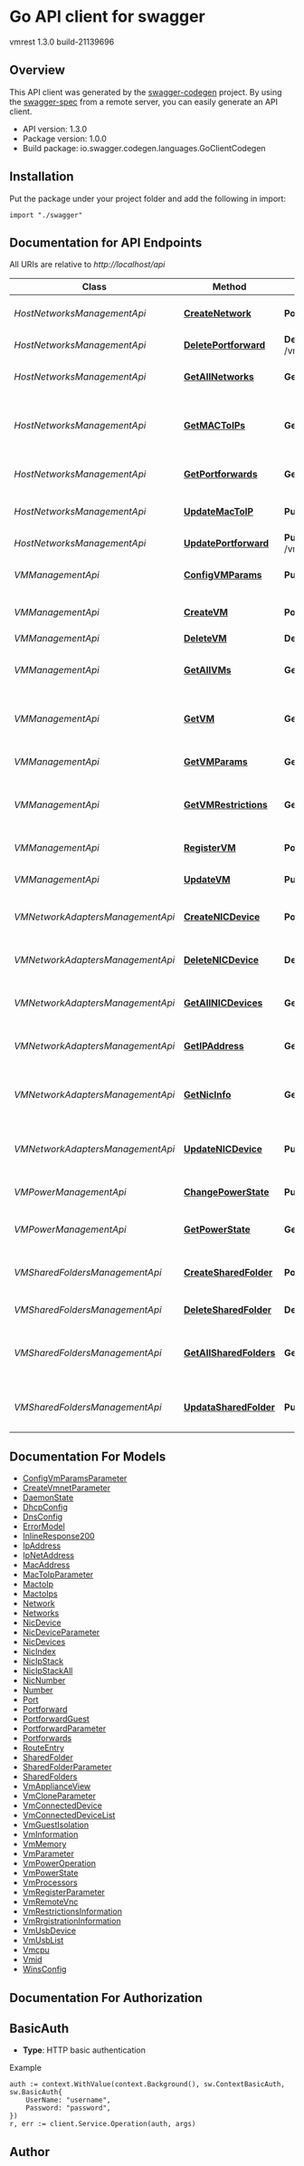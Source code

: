# Go API client for swagger

vmrest 1.3.0 build-21139696

## Overview
This API client was generated by the [swagger-codegen](https://github.com/swagger-api/swagger-codegen) project.  By using the [swagger-spec](https://github.com/swagger-api/swagger-spec) from a remote server, you can easily generate an API client.

- API version: 1.3.0
- Package version: 1.0.0
- Build package: io.swagger.codegen.languages.GoClientCodegen

## Installation
Put the package under your project folder and add the following in import:
```golang
import "./swagger"
```

## Documentation for API Endpoints

All URIs are relative to *http://localhost/api*

Class | Method | HTTP request | Description
------------ | ------------- | ------------- | -------------
*HostNetworksManagementApi* | [**CreateNetwork**](docs/HostNetworksManagementApi.md#createnetwork) | **Post** /vmnets | Creates a virtual network
*HostNetworksManagementApi* | [**DeletePortforward**](docs/HostNetworksManagementApi.md#deleteportforward) | **Delete** /vmnet/{vmnet}/portforward/{protocol}/{port} | Deletes port forwarding
*HostNetworksManagementApi* | [**GetAllNetworks**](docs/HostNetworksManagementApi.md#getallnetworks) | **Get** /vmnet | Returns all virtual networks
*HostNetworksManagementApi* | [**GetMACToIPs**](docs/HostNetworksManagementApi.md#getmactoips) | **Get** /vmnet/{vmnet}/mactoip | Returns all MAC-to-IP settings for DHCP service
*HostNetworksManagementApi* | [**GetPortforwards**](docs/HostNetworksManagementApi.md#getportforwards) | **Get** /vmnet/{vmnet}/portforward | Returns all port forwardings
*HostNetworksManagementApi* | [**UpdateMacToIP**](docs/HostNetworksManagementApi.md#updatemactoip) | **Put** /vmnet/{vmnet}/mactoip/{mac} | Updates the MAC-to-IP binding
*HostNetworksManagementApi* | [**UpdatePortforward**](docs/HostNetworksManagementApi.md#updateportforward) | **Put** /vmnet/{vmnet}/portforward/{protocol}/{port} | Updates port forwarding
*VMManagementApi* | [**ConfigVMParams**](docs/VMManagementApi.md#configvmparams) | **Put** /vms/{id}/configparams | update the vm config params
*VMManagementApi* | [**CreateVM**](docs/VMManagementApi.md#createvm) | **Post** /vms | Creates a copy of the VM
*VMManagementApi* | [**DeleteVM**](docs/VMManagementApi.md#deletevm) | **Delete** /vms/{id} | Deletes a VM
*VMManagementApi* | [**GetAllVMs**](docs/VMManagementApi.md#getallvms) | **Get** /vms | Returns a list of VM IDs and paths for all VMs
*VMManagementApi* | [**GetVM**](docs/VMManagementApi.md#getvm) | **Get** /vms/{id} | Returns the VM setting information of a VM
*VMManagementApi* | [**GetVMParams**](docs/VMManagementApi.md#getvmparams) | **Get** /vms/{id}/params/{name} | Get the VM config params
*VMManagementApi* | [**GetVMRestrictions**](docs/VMManagementApi.md#getvmrestrictions) | **Get** /vms/{id}/restrictions | Returns the restrictions information of the VM
*VMManagementApi* | [**RegisterVM**](docs/VMManagementApi.md#registervm) | **Post** /vms/registration | Register VM to VM Library
*VMManagementApi* | [**UpdateVM**](docs/VMManagementApi.md#updatevm) | **Put** /vms/{id} | Updates the VM settings
*VMNetworkAdaptersManagementApi* | [**CreateNICDevice**](docs/VMNetworkAdaptersManagementApi.md#createnicdevice) | **Post** /vms/{id}/nic | Creates a network adapter in the VM
*VMNetworkAdaptersManagementApi* | [**DeleteNICDevice**](docs/VMNetworkAdaptersManagementApi.md#deletenicdevice) | **Delete** /vms/{id}/nic/{index} | Deletes a VM network adapter
*VMNetworkAdaptersManagementApi* | [**GetAllNICDevices**](docs/VMNetworkAdaptersManagementApi.md#getallnicdevices) | **Get** /vms/{id}/nic | Returns all network adapters in the VM
*VMNetworkAdaptersManagementApi* | [**GetIPAddress**](docs/VMNetworkAdaptersManagementApi.md#getipaddress) | **Get** /vms/{id}/ip | Returns the IP address of a VM
*VMNetworkAdaptersManagementApi* | [**GetNicInfo**](docs/VMNetworkAdaptersManagementApi.md#getnicinfo) | **Get** /vms/{id}/nicips | Returns the IP stack configuration of all NICs of a VM
*VMNetworkAdaptersManagementApi* | [**UpdateNICDevice**](docs/VMNetworkAdaptersManagementApi.md#updatenicdevice) | **Put** /vms/{id}/nic/{index} | Updates a network adapter in the VM
*VMPowerManagementApi* | [**ChangePowerState**](docs/VMPowerManagementApi.md#changepowerstate) | **Put** /vms/{id}/power | Changes the VM power state
*VMPowerManagementApi* | [**GetPowerState**](docs/VMPowerManagementApi.md#getpowerstate) | **Get** /vms/{id}/power | Returns the power state of the VM
*VMSharedFoldersManagementApi* | [**CreateSharedFolder**](docs/VMSharedFoldersManagementApi.md#createsharedfolder) | **Post** /vms/{id}/sharedfolders | Mounts a new shared folder in the VM
*VMSharedFoldersManagementApi* | [**DeleteSharedFolder**](docs/VMSharedFoldersManagementApi.md#deletesharedfolder) | **Delete** /vms/{id}/sharedfolders/{folder id} | Deletes a shared folder
*VMSharedFoldersManagementApi* | [**GetAllSharedFolders**](docs/VMSharedFoldersManagementApi.md#getallsharedfolders) | **Get** /vms/{id}/sharedfolders | Returns all shared folders mounted in the VM
*VMSharedFoldersManagementApi* | [**UpdataSharedFolder**](docs/VMSharedFoldersManagementApi.md#updatasharedfolder) | **Put** /vms/{id}/sharedfolders/{folder id} | Updates a shared folder mounted in the VM


## Documentation For Models

 - [ConfigVmParamsParameter](docs/ConfigVmParamsParameter.md)
 - [CreateVmnetParameter](docs/CreateVmnetParameter.md)
 - [DaemonState](docs/DaemonState.md)
 - [DhcpConfig](docs/DhcpConfig.md)
 - [DnsConfig](docs/DnsConfig.md)
 - [ErrorModel](docs/ErrorModel.md)
 - [InlineResponse200](docs/InlineResponse200.md)
 - [IpAddress](docs/IpAddress.md)
 - [IpNetAddress](docs/IpNetAddress.md)
 - [MacAddress](docs/MacAddress.md)
 - [MacToIpParameter](docs/MacToIpParameter.md)
 - [MactoIp](docs/MactoIp.md)
 - [MactoIps](docs/MactoIps.md)
 - [Network](docs/Network.md)
 - [Networks](docs/Networks.md)
 - [NicDevice](docs/NicDevice.md)
 - [NicDeviceParameter](docs/NicDeviceParameter.md)
 - [NicDevices](docs/NicDevices.md)
 - [NicIndex](docs/NicIndex.md)
 - [NicIpStack](docs/NicIpStack.md)
 - [NicIpStackAll](docs/NicIpStackAll.md)
 - [NicNumber](docs/NicNumber.md)
 - [Number](docs/Number.md)
 - [Port](docs/Port.md)
 - [Portforward](docs/Portforward.md)
 - [PortforwardGuest](docs/PortforwardGuest.md)
 - [PortforwardParameter](docs/PortforwardParameter.md)
 - [Portforwards](docs/Portforwards.md)
 - [RouteEntry](docs/RouteEntry.md)
 - [SharedFolder](docs/SharedFolder.md)
 - [SharedFolderParameter](docs/SharedFolderParameter.md)
 - [SharedFolders](docs/SharedFolders.md)
 - [VmApplianceView](docs/VmApplianceView.md)
 - [VmCloneParameter](docs/VmCloneParameter.md)
 - [VmConnectedDevice](docs/VmConnectedDevice.md)
 - [VmConnectedDeviceList](docs/VmConnectedDeviceList.md)
 - [VmGuestIsolation](docs/VmGuestIsolation.md)
 - [VmInformation](docs/VmInformation.md)
 - [VmMemory](docs/VmMemory.md)
 - [VmParameter](docs/VmParameter.md)
 - [VmPowerOperation](docs/VmPowerOperation.md)
 - [VmPowerState](docs/VmPowerState.md)
 - [VmProcessors](docs/VmProcessors.md)
 - [VmRegisterParameter](docs/VmRegisterParameter.md)
 - [VmRemoteVnc](docs/VmRemoteVnc.md)
 - [VmRestrictionsInformation](docs/VmRestrictionsInformation.md)
 - [VmRrgistrationInformation](docs/VmRrgistrationInformation.md)
 - [VmUsbDevice](docs/VmUsbDevice.md)
 - [VmUsbList](docs/VmUsbList.md)
 - [Vmcpu](docs/Vmcpu.md)
 - [Vmid](docs/Vmid.md)
 - [WinsConfig](docs/WinsConfig.md)


## Documentation For Authorization

## BasicAuth
- **Type**: HTTP basic authentication

Example
```golang
auth := context.WithValue(context.Background(), sw.ContextBasicAuth, sw.BasicAuth{
	UserName: "username",
	Password: "password",
})
r, err := client.Service.Operation(auth, args)
```

## Author



